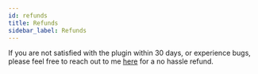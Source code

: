```yaml
---
id: refunds
title: Refunds
sidebar_label: Refunds
---
```


If you are not satisfied with the plugin within 30 days, or experience bugs, please feel free to reach out to me [here](mailto:blake@pushlabs.co) for a no hassle refund.
